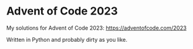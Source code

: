 Advent of Code 2023
===================

My solutions for Advent of Code 2023: https://adventofcode.com/2023

Written in Python and probably dirty as you like.